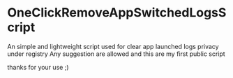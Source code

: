 # OneClickRemoveAppSwitchedLogsScript
An simple and lightweight script used for clear app launched logs privacy under registry 
Any suggestion are allowed and this are my first public script

thanks for your use ;)
